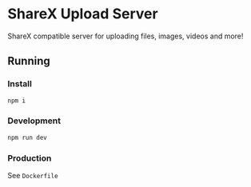 # ShareX Upload Server
ShareX compatible server for uploading files, images, videos and more!

## Running

### Install
```sh
npm i
```

### Development
```sh
npm run dev
```

### Production
See `Dockerfile`
